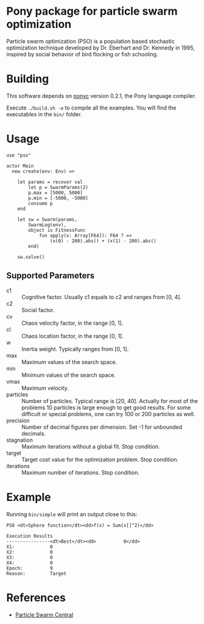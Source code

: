 # Pony package for particle swarm optimization

Particle swarm optimization (PSO) is a population based stochastic optimization technique developed by Dr. Eberhart and Dr. Kennedy  in 1995, inspired by social behavior of bird flocking or fish schooling.

# Building

This software depends on [ponyc](http://www.ponylang.org/) version 0.2.1, the Pony language compiler.

Execute `./build.sh -e` to compile all the examples.
You will find the executables in the `bin/` folder.

# Usage

```pony
use "pso"

actor Main
  new create(env: Env) =>

    let params = recover val
        let p = SwarmParams(2)
        p.max = [5000, 5000]
        p.min = [-5000, -5000]
        consume p
    end

    let sw = Swarm(params,
        SwarmLog(env),
        object is FitnessFunc
            fun apply(x: Array[F64]): F64 ? =>
                (x(0) - 200).abs() + (x(1) - 200).abs()
        end)

    sw.solve()
```

## Supported Parameters

<dl>
  <dt>c1</dt><dd>Cognitive factor. Usually c1 equals to c2 and ranges from [0, 4].</dd>
  <dt>c2</dt><dd>Social factor.</dd>
  <dt>cv</dt><dd>Chaos velocity factor, in the range [0, 1].</dd>
  <dt>cl</dt><dd>Chaos location factor, in the range [0, 1].</dd>
  <dt>w</dt><dd>Inertia weight. Typically ranges from [0, 1].</dd>
  <dt>max</dt><dd>Maximum values of the search space.</dd>
  <dt>min</dt><dd>Minimum values of the search space.</dd>
  <dt>vmax</dt><dd>Maximum velocity.</dd>
  <dt>particles</dt>
  <dd>
      Number of particles. Typical range is [20, 40].
      Actually for most of the problems 10 particles is large enough to get good results.
      For some difficult or special problems, one can try 100 or 200 particles as well.
  </dd>
  <dt>precision</dt><dd>Number of decimal figures per dimension. Set -1 for unbounded decimals.</dd>
  <dt>stagnation</dt><dd>Maximum iterations without a global fit. Stop condition.</dd>
  <dt>target</dt><dd>Target cost value for the optimization problem. Stop condition.</dd>
  <dt>iterations</dt><dd>Maximum number of iterations. Stop condition.</dd>
</dl>

# Example

Running `bin/simple` will print an output close to this:

```
PSO <dt>Sphere function</dt><dd>f(x) = Sum(x[]^2)</dd>

Execution Results
----------------<dt>Best</dt><dd>          0</dd>
X1:             0
X2:             0
X3:             0
X4:             0
Epoch:          9
Reason:         Target
```

# References

- [Particle Swarm Central](http://www.particleswarm.info/)

